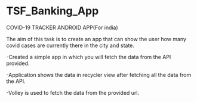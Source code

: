 # TSF_Banking_App
COVID-19 TRACKER ANDROID APP(For india)

The aim of this task is to create an app that can show the user how many covid cases are currently there in the city and state.

-Created a simple app in which you will fetch the data from the API provided.

-Application shows the data in recycler view after fetching all the data from the API.

-Volley is used to fetch the data from the provided url.
